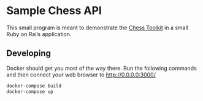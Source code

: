 # Sample Chess API

This small program is meant to demonstrate the
[Chess Toolkit](https://github.com/steveortiz/chess_toolkit)
in a small Ruby on Rails application.

## Developing

Docker should get you most of the way there. Run the following commands
and then connect your web browser to http://0.0.0.0:3000/

```sh
docker-compose build
docker-compose up
```
